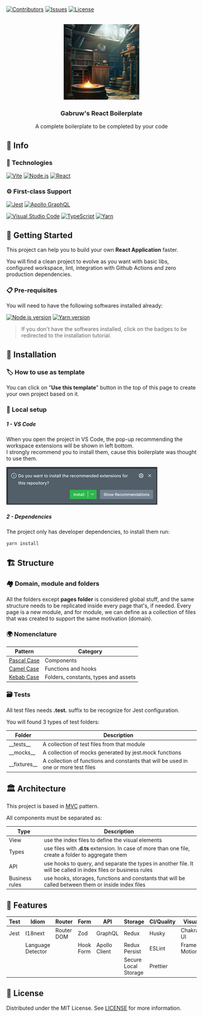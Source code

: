 [![Contributors][contributors-shield]][contributors-url]
[![Issues][issues-shield]][issues-url]
[![License][license-shield]][license-url]

<br />

<div align="center">
  <a href="https://github.com/gabruw/react-boilerplate">
    <img src="./.github/assets/logo.png" alt="Logo" width="200" height="200">
  </a>

  <h3 align="center">Gabruw's React Boilerplate</h3>

  <p align="center">
    A complete boilerplate to be completed by your code
  </p>
</div>

## 💾 Info

### 🤖 Technologies

[![Vite][vite]][vite-url]
[![Node.js][node.js]][node-url]
[![React][react]][react-url]

### ⚙ First-class Support

[![Jest][jest]][jest-url]
[![Apollo GraphQL][apollo-graphql]][apollo-graphql-url]

[![Visual Studio Code][vscode]][vscode-url]
[![TypeScript][typescript]][typescript-url]
[![Yarn][yarn]][yarn-url]

## 🔰 Getting Started

This project can help you to build your own **React Application** faster.

You will find a clean project to evolve as you want with basic libs, configured workspace, lint, integration with Github Actions and zero production dependencies.

### 📋 Pre-requisites

You will need to have the following softwares installed already:

[![Node.js version][node.js-version]][node.js-installation]
[![Yarn version][yarn-version]][yarn-installation]

> If you don't have the softwares installed, click on the badges to be redirected to the installation tutorial.

## 📌 Installation

### 🏷 How to use as template

You can click on "**Use this template**" button in the top of this page to create your own project based on it.

### 🔩 Local setup

##### 1 - VS Code

When you open the project in VS Code, the pop-up recommending the workspace extensions will be shown in left bottom.\
I strongly recommend you to install them, cause this boilerplate was thought to use them.

![Recommend Extensions Pop-up](./.github/assets/vscode/recommend-extensions-pop-up.png)

##### 2 - Dependencies

The project only has developer dependencies, to install them run:

```bash
yarn install
```

## 🏗 Structure

### 🏘 Domain, module and folders

All the folders except **pages folder** is considered global stuff, and the same structure needs to be replicated inside every page that's, if needed. Every page is a new module, and for module, we can define as a collection of files that was created to support the same motivation (domain).

### 🌍 Nomenclature

| Pattern                                                   | Category                             |
| --------------------------------------------------------- | ------------------------------------ |
| [Pascal Case](https://en.wiktionary.org/wiki/Pascal_case) | Components                           |
| [Camel Case](https://en.wiktionary.org/wiki/CamelCase)    | Functions and hooks                  |
| [Kebab Case](https://en.wiktionary.org/wiki/kebab_case)   | Folders, constants, types and assets |

### 🗃 Tests

All test files needs **.test.** suffix to be recognize for Jest configuration.

You will found 3 types of test folders:

| Folder           | Description                                                                         |
| ---------------- | ----------------------------------------------------------------------------------- |
| \_\_tests\_\_    | A collection of test files from that module                                         |
| \_\_mocks\_\_    | A collection of mocks generated by jest.mock functions                              |
| \_\_fixtures\_\_ | A collection of functions and constants that will be used in one or more test files |

## 🏛 Architecture

This project is based in [MVC](https://pt.wikipedia.org/wiki/MVC) pattern.

All components must be separated as:

| Type           | Description                                                                                                    |
| -------------- | -------------------------------------------------------------------------------------------------------------- |
| View           | use the index files to define the visual elements                                                              |
| Types          | use files with **.d.ts** extension. In case of more than one file, create a folder to aggregate them           |
| API            | use hooks to query, and separate the types in another file. It will be called in index files or business rules |
| Business rules | use hooks, storages, functions and constants that will be called between them or inside index files            |

## 🔖 Features

| Test | Idiom             | Router     | Form      | API           | Storage              | CI/Quality | Visual        |
| ---- | ----------------- | ---------- | --------- | ------------- | -------------------- | ---------- | ------------- |
| Jest | I18next           | Router DOM | Zod       | GraphQL       | Redux                | Husky      | Chakra-UI     |
|      | Language Detector |            | Hook Form | Apollo Client | Redux Persist        | ESLint     | Framer Motion |
|      |                   |            |           |               | Secure Local Storage | Prettier   |               |

## 📑 License

Distributed under the MIT License. See [LICENSE](https://github.com/gabruw/react-boilerplate/blob/main/LICENSE) for more information.

<!-- ASSETS -->

<!-- TOP INFO - BADGE - Contributors -->

[contributors-shield]: https://img.shields.io/github/contributors/gabruw/react-boilerplate.svg?style=for-the-badge
[contributors-url]: https://github.com/gabruw/react-boilerplate/graphs/contributors

<!-- TOP INFO - BADGE - Issues -->

[issues-shield]: https://img.shields.io/github/issues/gabruw/react-boilerplate.svg?style=for-the-badge
[issues-url]: https://github.com/gabruw/react-boilerplate/issues

<!-- TOP INFO - BADGE - License -->

[license-shield]: https://img.shields.io/github/license/gabruw/react-boilerplate.svg?style=for-the-badge
[license-url]: https://github.com/gabruw/react-boilerplate/blob/main/LICENSE.md

<!-- TECHNOLOGIES - BADGE - Vite -->

[vite]: https://img.shields.io/badge/vite-%23646CFF.svg?style=for-the-badge&logo=vite&logoColor=white
[vite-url]: https://vitejs.dev/

<!-- TECHNOLOGIES - BADGE - Node.js -->

[node.js]: https://img.shields.io/badge/Node.js-43853D?style=for-the-badge&logo=node.js&logoColor=white
[node-url]: https://nodejs.org/

<!-- TECHNOLOGIES - BADGE - React Native -->

[react]: https://img.shields.io/badge/React-%2320232a.svg?style=for-the-badge&logo=react&logoColor=%2361DAFB
[react-url]: https://react.dev/

<!-- FIRST CLASS SUPPORT - BADGE - Jest -->

[jest]: https://img.shields.io/badge/-jest-%23C21325?style=for-the-badge&logo=jest&logoColor=white
[jest-url]: https://jestjs.io/

<!-- FIRST CLASS SUPPORT - BADGE - Apollo GraphQL -->

[apollo-graphql]: https://img.shields.io/badge/-Apollo%20GraphQL-311C87?style=for-the-badge&logo=apollo-graphql
[apollo-graphql-url]: https://www.apollographql.com/

<!-- FIRST CLASS SUPPORT - BADGE - VS Code -->

[vscode]: https://img.shields.io/badge/Visual%20Studio%20Code-0078d7.svg?style=for-the-badge&logo=visual-studio-code&logoColor=white
[vscode-url]: https://code.visualstudio.com/

<!-- FIRST CLASS SUPPORT - BADGE - TypeScript -->

[typescript]: https://img.shields.io/badge/typescript-%23007ACC.svg?style=for-the-badge&logo=typescript&logoColor=white
[typescript-url]: https://www.typescriptlang.org/

<!-- FIRST CLASS SUPPORT - BADGE - Yarn -->

[yarn]: https://img.shields.io/badge/Yarn-%232C8EBB.svg?style=for-the-badge&logo=yarn&logoColor=white
[yarn-url]: https://www.npmjs.com/

<!-- PRE REQUISITES - BADGE - Node.js -->

[node.js-version]: https://shields.io/badge/node->=15.4.0-43853D?logo=node.js&style=for-the-badge&logoColor=white
[node.js-installation]: https://nodejs.dev/en/learn/how-to-install-nodejs

<!-- PRE REQUISITES - BADGE - Yarn -->

[yarn-version]: https://shields.io/badge/yarn->=1.13.0-%232C8EBB?logo=yarn&style=for-the-badge&logoColor=white
[yarn-installation]: https://yarnpkg.com/cli/install
